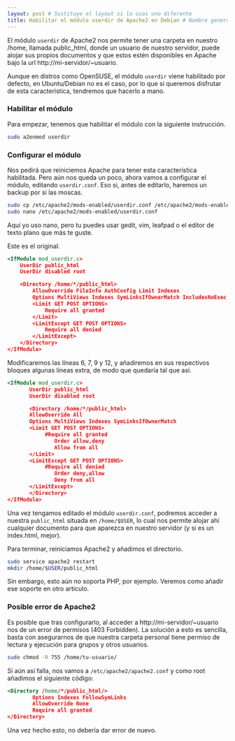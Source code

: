 ```yaml
---
layout: post # Sustituye el layout si lo usas uno diferente
title: Habilitar el módulo userdir de Apache2 en Debian # Nombre generado automáticamente
---
```


El módulo `userdir` de Apache2 nos permite tener una carpeta en nuestro /home, llamada public_html, donde un usuario de nuestro servidor, puede alojar sus propios documentos y que estos estén disponibles en Apache bajo la url http://mi-servidor/~usuario.

Aunque en distros como OpenSUSE, el módulo `userdir` viene habilitado por defecto, en Ubuntu/Debian no es el caso, por lo que si queremos disfrutar de esta característica, tendremos que hacerlo a mano.

### Habilitar el módulo

Para empezar, tenemos que habilitar el módulo con la siguiente instrucción.

```bash
sudo a2enmod userdir
```

### Configurar el módulo

Nos pedirá que reiniciemos Apache para tener esta característica habilitada. Pero aún nos queda un poco, ahora vamos a configurar el módulo, editando `userdir.conf`. Eso si, antes de editarlo, haremos un backup por si las moscas.

```bash
sudo cp /etc/apache2/mods-enabled/userdir.conf /etc/apache2/mods-enabled/userdir.conf.backup
sudo nano /etc/apache2/mods-enabled/userdir.conf
```

Aquí yo uso nano, pero tu puedes usar gedit, vim, leafpad o el editor de texto plano que más te guste.

Este es el original.

```xml
<IfModule mod_userdir.c>
    UserDir public_html
    UserDir disabled root

    <Directory /home/*/public_html>
        AllowOverride FileInfo AuthConfig Limit Indexes
        Options MultiViews Indexes SymLinksIfOwnerMatch IncludesNoExec
        <Limit GET POST OPTIONS>
            Require all granted
        </Limit>
        <LimitExcept GET POST OPTIONS>
            Require all denied
        </LimitExcept>
    </Directory>
</IfModule>
```
Modificaremos las líneas 6, 7, 9 y 12, y añadiremos en sus respectivos bloques algunas líneas extra, de modo que quedaría tal que así.
 ```xml
<IfModule mod_userdir.c>
        UserDir public_html
        UserDir disabled root

        <Directory /home/*/public_html>
        AllowOverride All
        Options MultiViews Indexes SymLinksIfOwnerMatch
        <Limit GET POST OPTIONS>
             #Require all granted
                Order allow,deny
                Allow from all
        </Limit>
        <LimitExcept GET POST OPTIONS>
             #Require all denied
                Order deny,allow
                Deny from all
        </LimitExcept>
        </Directory>
</IfModule>
```

Una vez tengamos editado el módulo `userdir.conf`, podremos acceder a nuestra `public_html` situada en `/home/$USER`, lo cual nos permite alojar ahí cualquier documento para que aparezca en nuestro servidor (y si es un index.html, mejor).

Para terminar, reiniciamos Apache2 y añadimos el directorio.

```bash
sudo service apache2 restart
mkdir /home/$USER/public_html
```
Sin embargo, esto aún no soporta PHP, por ejemplo. Veremos como añadir ese soporte en otro artículo.

### Posible error de Apache2

Es posible que tras configurarlo, al acceder a http://mi-servidor/~usuario nos de un error de permisos (403 Forbidden). La solución a esto es sencilla, basta con asegurarnos de que nuestra carpeta personal tiene permiso de lectura y ejecución para grupos y otros usuarios.

```bash
sudo chmod -R 755 /home/tu-usuario/
```

Si aún así falla, nos vamos a `/etc/apache2/apache2.conf` y como root añadimos el siguiente código:

```xml
<Directory /home/*/public_html/>
        Options Indexes FollowSymLinks
        AllowOverride None
        Require all granted
</Directory>
```

Una vez hecho esto, no debería dar error de nuevo.
